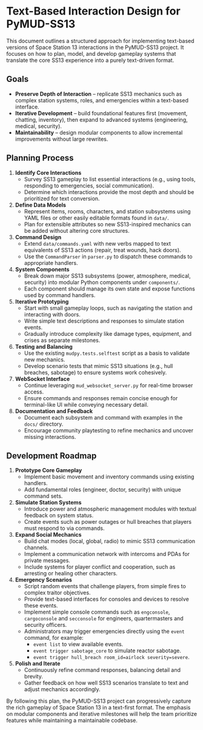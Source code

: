 # Text-Based Interaction Design for PyMUD-SS13

This document outlines a structured approach for implementing text-based versions of Space Station 13 interactions in the PyMUD-SS13 project. It focuses on how to plan, model, and develop gameplay systems that translate the core SS13 experience into a purely text-driven format.

## Goals

- **Preserve Depth of Interaction** – replicate SS13 mechanics such as complex station systems, roles, and emergencies within a text-based interface.
- **Iterative Development** – build foundational features first (movement, chatting, inventory), then expand to advanced systems (engineering, medical, security).
- **Maintainability** – design modular components to allow incremental improvements without large rewrites.

## Planning Process

1. **Identify Core Interactions**
   - Survey SS13 gameplay to list essential interactions (e.g., using tools, responding to emergencies, social communication).
   - Determine which interactions provide the most depth and should be prioritized for text conversion.
2. **Define Data Models**
   - Represent items, rooms, characters, and station subsystems using YAML files or other easily editable formats found in `data/`.
   - Plan for extensible attributes so new SS13-inspired mechanics can be added without altering core structures.
3. **Command Design**
   - Extend `data/commands.yaml` with new verbs mapped to text equivalents of SS13 actions (repair, treat wounds, hack doors).
   - Use the `CommandParser` in `parser.py` to dispatch these commands to appropriate handlers.
4. **System Components**
   - Break down major SS13 subsystems (power, atmosphere, medical, security) into modular Python components under `components/`.
   - Each component should manage its own state and expose functions used by command handlers.
5. **Iterative Prototyping**
   - Start with small gameplay loops, such as navigating the station and interacting with doors.
   - Write simple text descriptions and responses to simulate station events.
   - Gradually introduce complexity like damage types, equipment, and crises as separate milestones.
6. **Testing and Balancing**
   - Use the existing `mudpy.tests.selftest` script as a basis to validate new mechanics.
   - Develop scenario tests that mimic SS13 situations (e.g., hull breaches, sabotage) to ensure systems work cohesively.
7. **WebSocket Interface**
   - Continue leveraging `mud_websocket_server.py` for real-time browser access.
   - Ensure commands and responses remain concise enough for terminal-like UI while conveying necessary detail.
8. **Documentation and Feedback**
   - Document each subsystem and command with examples in the `docs/` directory.
   - Encourage community playtesting to refine mechanics and uncover missing interactions.

## Development Roadmap

1. **Prototype Core Gameplay**
   - Implement basic movement and inventory commands using existing handlers.
   - Add fundamental roles (engineer, doctor, security) with unique command sets.
2. **Simulate Station Systems**
   - Introduce power and atmospheric management modules with textual feedback on system status.
   - Create events such as power outages or hull breaches that players must respond to via commands.
3. **Expand Social Mechanics**
   - Build chat modes (local, global, radio) to mimic SS13 communication channels.
   - Implement a communication network with intercoms and PDAs for private messages.
   - Include systems for player conflict and cooperation, such as arresting or healing other characters.
4. **Emergency Scenarios**
   - Script random events that challenge players, from simple fires to complex traitor objectives.
   - Provide text-based interfaces for consoles and devices to resolve these events.
   - Implement simple console commands such as `engconsole`, `cargoconsole` and `secconsole` for engineers, quartermasters and security officers.
   - Administrators may trigger emergencies directly using the `event` command, for example:
     - `event list` to view available events.
     - `event trigger sabotage_core` to simulate reactor sabotage.
     - `event trigger hull_breach room_id=airlock severity=severe`.
5. **Polish and Iterate**
   - Continuously refine command responses, balancing detail and brevity.
   - Gather feedback on how well SS13 scenarios translate to text and adjust mechanics accordingly.

By following this plan, the PyMUD-SS13 project can progressively capture the rich gameplay of Space Station 13 in a text-first format. The emphasis on modular components and iterative milestones will help the team prioritize features while maintaining a maintainable codebase.
